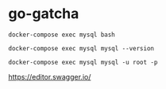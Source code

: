 # go-gatcha
```docker-compose exec mysql bash```

```docker-compose exec mysql mysql --version```

```docker-compose exec mysql mysql -u root -p```

https://editor.swagger.io/

